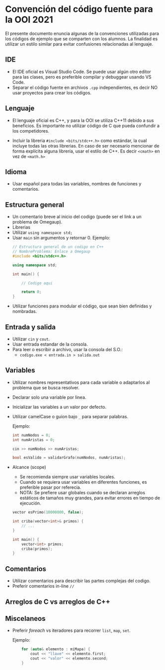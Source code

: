 # Convención del código fuente para la OOI 2021

El presente documento enuncia algunas de la convenciones utilizadas para los códigos de ejemplo que se comparten con los alumnos. La finalidad es utilizar un estilo similar para evitar confusiones relacionadas al lenguaje.

## IDE
- El IDE oficial es Visual Studio Code. Se puede usar algún otro editor para las clases, pero es preferible compilar y debuggear usando VS Code.
- Separar el código fuente en archivos `.cpp` independientes, es decir NO usar proyectos para crear los códigos.

## Lenguaje
- El lenguaje oficial es C++, y para la OOI se utiliza C++11 debido a sus beneficios. Es importante no utilizar código de C que pueda confundir a los competidores.

- Incluir la libreria `#include <bits/stdc++.h>` como estándar, la cual incluye todas las otras librerias. En caso de ser necesario mencionar de forma explícita alguna librería, usar el estilo de C++. Es decir `<cmath>` en vez de `<math.h>`

## Idioma
- Usar español para todas las variables, nombres de funciones y comentarios.

## Estructura general
- Un comentario breve al inicio del codigo (puede ser el link a un problema de Omegaup).
- Librerias
- Utilizar `using namespace std;`
- Usar `main` sin argumentos y retornar 0.
    Ejemplo:
    ```c++
    // Estructura general de un codigo en C++
    // NombreProblema: Enlace a Omegaup
    #include <bits/stdc++.h>

    using namespace std;

    int main() {

        // Codigo aqui

        return 0;
    }

    ```
- Utilizar funciones para modular el código, que sean bien definidas y nombradas.

## Entrada y salida
- Utilizar `cin` y `cout`.
- Usar entrada estandar de la consola.
- Para leer o escribir a archivo, usar la consola del S.O.:
    - `codigo.exe < entrada.in > salida.out`

## Variables
- Utilizar nombres representativos para cada variable o adaptarlos al problema que se busca resolver.
- Declarar solo una variable por linea.
- Inicializar las variables a un valor por defecto.
- Utilizar camelCase o guion bajo `_` para separar palabras.

    Ejemplo:

    ```c++
    int numNodos = 0;
    int numAristas = 0;

    cin >> numNodos >> numAristas;

    bool esValido = validarGrafo(numNodos, numAristas);
    ```
- Alcance (scope)
    - Se recomienda siempre usar variables locales.
    - Cuando se requiera usar variables en diferentes funciones, es preferible pasar por referecia.
    - NOTA: Se prefiere usar globales cuando se declaran arreglos estáticos de tamaños muy grandes, para evitar
            errores en tiempo de ejecución.
    ```c++
    vector esPrimo(10000000, false);

    int criba(vector<int>& primos) {
        // ...
    }
    
    int main() {
        vector<int> primos;
        criba(primos);
    }
    ```

## Comentarios
- Utilizar comentarios para describir las partes complejas del codigo.
- Preferir comentarios in-line `//`

## Arreglos de C vs arreglos de C++

## Miscelaneos
- Preferir _foreach_ vs iteradores para recorrer `list`, `map`, `set`.

    Ejemplo:
    ```c++
        for (auto& elemento : miMapa) {
            cout << "llave" << elemento.first;
            cout << "valor" << elemento.second;
        }
    ```

